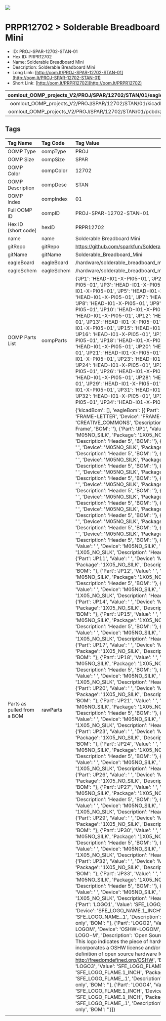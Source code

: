 


  
![][im]
# PRPR12702 > Solderable Breadboard Mini

- ID: PROJ-SPAR-12702-STAN-01
- Hex ID: PRPR12702
- Name: Solderable Breadboard Mini
- Description: Solderable Breadboard Mini
- Long Link: [http://oom.lt/PROJ-SPAR-12702-STAN-01](http://oom.lt/PROJ-SPAR-12702-STAN-01)
- Short Link: [http://oom.lt/PRPR12702](http://oom.lt/PRPR12702)
  

|oomlout_OOMP_projects_V2/PROJ/SPAR/12702/STAN/01/eagleImage.png|oomlout_OOMP_projects_V2/PROJ/SPAR/12702/STAN/01/eagleSchemImage.png|oomlout_OOMP_projects_V2/PROJ/SPAR/12702/STAN/01/kicadPcb3dFront.png|oomlout_OOMP_projects_V2/PROJ/SPAR/12702/STAN/01/kicadPcb3dBack.png|
| :---: | :---: | :---: | :---: |
|oomlout_OOMP_projects_V2/PROJ/SPAR/12702/STAN/01/kicadPcb3d.png|oomlout_OOMP_projects_V2/PROJ/SPAR/12702/STAN/01/bomBack.png|oomlout_OOMP_projects_V2/PROJ/SPAR/12702/STAN/01/bomFront.png|oomlout_OOMP_projects_V2/PROJ/SPAR/12702/STAN/01/pcbdraw.svg|
|oomlout_OOMP_projects_V2/PROJ/SPAR/12702/STAN/01/pcbdrawBack.svg||||

## Tags
  

|Tag Name|Tag Code|Tag Value|
| :--- | :--- | :--- |
|OOMP Type|oompType|PROJ|
|OOMP Size|oompSize|SPAR|
|OOMP Color|oompColor|12702|
|OOMP Description|oompDesc|STAN|
|OOMP Index|oompIndex|01|
|Full OOMP ID|oompID|PROJ-SPAR-12702-STAN-01|
|Hex ID (short code)|hexID|PRPR12702|
|name|name|Solderable Breadboard Mini|
|gitRepo|gitRepo|https://github.com/sparkfun/Solderable_Breadboard_Mini|
|gitName|gitName|Solderable_Breadboard_Mini|
|eagleBoard|eagleBoard|/hardware/solderable_breadboard_mini.brd|
|eagleSchem|eagleSchem|/hardware/solderable_breadboard_mini.sch|
|OOMP Parts List|oompParts|{'JP1': 'HEAD-I01-X-PI05-01', 'JP2': 'HEAD-I01-X-PI05-01', 'JP3': 'HEAD-I01-X-PI05-01', 'JP4': 'HEAD-I01-X-PI05-01', 'JP5': 'HEAD-I01-X-PI05-01', 'JP6': 'HEAD-I01-X-PI05-01', 'JP7': 'HEAD-I01-X-PI05-01', 'JP8': 'HEAD-I01-X-PI05-01', 'JP9': 'HEAD-I01-X-PI05-01', 'JP10': 'HEAD-I01-X-PI05-01', 'JP11': 'HEAD-I01-X-PI05-01', 'JP12': 'HEAD-I01-X-PI05-01', 'JP13': 'HEAD-I01-X-PI05-01', 'JP14': 'HEAD-I01-X-PI05-01', 'JP15': 'HEAD-I01-X-PI05-01', 'JP16': 'HEAD-I01-X-PI05-01', 'JP17': 'HEAD-I01-X-PI05-01', 'JP18': 'HEAD-I01-X-PI05-01', 'JP19': 'HEAD-I01-X-PI05-01', 'JP20': 'HEAD-I01-X-PI05-01', 'JP21': 'HEAD-I01-X-PI05-01', 'JP22': 'HEAD-I01-X-PI05-01', 'JP23': 'HEAD-I01-X-PI05-01', 'JP24': 'HEAD-I01-X-PI05-01', 'JP25': 'HEAD-I01-X-PI05-01', 'JP26': 'HEAD-I01-X-PI05-01', 'JP27': 'HEAD-I01-X-PI05-01', 'JP28': 'HEAD-I01-X-PI05-01', 'JP29': 'HEAD-I01-X-PI05-01', 'JP30': 'HEAD-I01-X-PI05-01', 'JP31': 'HEAD-I01-X-PI05-01', 'JP32': 'HEAD-I01-X-PI05-01', 'JP33': 'HEAD-I01-X-PI05-01', 'JP34': 'HEAD-I01-X-PI05-01'}|
|Parts as pulled from a BOM|rawParts|{'kicadBom': [], 'eagleBom': [{'Part': 'FRAME1', 'Value': 'FRAME-LETTER', 'Device': 'FRAME-LETTER', 'Package': 'CREATIVE_COMMONS', 'Description': 'Schematic Frame', 'BOM': ''}, {'Part': 'JP1', 'Value': ' ', 'Device': 'M05NO_SILK', 'Package': '1X05_NO_SILK', 'Description': 'Header 5', 'BOM': ''}, {'Part': 'JP2', 'Value': ' ', 'Device': 'M05NO_SILK', 'Package': '1X05_NO_SILK', 'Description': 'Header 5', 'BOM': ''}, {'Part': 'JP3', 'Value': ' ', 'Device': 'M05NO_SILK', 'Package': '1X05_NO_SILK', 'Description': 'Header 5', 'BOM': ''}, {'Part': 'JP4', 'Value': ' ', 'Device': 'M05NO_SILK', 'Package': '1X05_NO_SILK', 'Description': 'Header 5', 'BOM': ''}, {'Part': 'JP5', 'Value': ' ', 'Device': 'M05NO_SILK', 'Package': '1X05_NO_SILK', 'Description': 'Header 5', 'BOM': ''}, {'Part': 'JP6', 'Value': ' ', 'Device': 'M05NO_SILK', 'Package': '1X05_NO_SILK', 'Description': 'Header 5', 'BOM': ''}, {'Part': 'JP7', 'Value': ' ', 'Device': 'M05NO_SILK', 'Package': '1X05_NO_SILK', 'Description': 'Header 5', 'BOM': ''}, {'Part': 'JP8', 'Value': ' ', 'Device': 'M05NO_SILK', 'Package': '1X05_NO_SILK', 'Description': 'Header 5', 'BOM': ''}, {'Part': 'JP9', 'Value': ' ', 'Device': 'M05NO_SILK', 'Package': '1X05_NO_SILK', 'Description': 'Header 5', 'BOM': ''}, {'Part': 'JP10', 'Value': ' ', 'Device': 'M05NO_SILK', 'Package': '1X05_NO_SILK', 'Description': 'Header 5', 'BOM': ''}, {'Part': 'JP11', 'Value': ' ', 'Device': 'M05NO_SILK', 'Package': '1X05_NO_SILK', 'Description': 'Header 5', 'BOM': ''}, {'Part': 'JP12', 'Value': ' ', 'Device': 'M05NO_SILK', 'Package': '1X05_NO_SILK', 'Description': 'Header 5', 'BOM': ''}, {'Part': 'JP13', 'Value': ' ', 'Device': 'M05NO_SILK', 'Package': '1X05_NO_SILK', 'Description': 'Header 5', 'BOM': ''}, {'Part': 'JP14', 'Value': ' ', 'Device': 'M05NO_SILK', 'Package': '1X05_NO_SILK', 'Description': 'Header 5', 'BOM': ''}, {'Part': 'JP15', 'Value': ' ', 'Device': 'M05NO_SILK', 'Package': '1X05_NO_SILK', 'Description': 'Header 5', 'BOM': ''}, {'Part': 'JP16', 'Value': ' ', 'Device': 'M05NO_SILK', 'Package': '1X05_NO_SILK', 'Description': 'Header 5', 'BOM': ''}, {'Part': 'JP17', 'Value': ' ', 'Device': 'M05NO_SILK', 'Package': '1X05_NO_SILK', 'Description': 'Header 5', 'BOM': ''}, {'Part': 'JP18', 'Value': ' ', 'Device': 'M05NO_SILK', 'Package': '1X05_NO_SILK', 'Description': 'Header 5', 'BOM': ''}, {'Part': 'JP19', 'Value': ' ', 'Device': 'M05NO_SILK', 'Package': '1X05_NO_SILK', 'Description': 'Header 5', 'BOM': ''}, {'Part': 'JP20', 'Value': ' ', 'Device': 'M05NO_SILK', 'Package': '1X05_NO_SILK', 'Description': 'Header 5', 'BOM': ''}, {'Part': 'JP21', 'Value': ' ', 'Device': 'M05NO_SILK', 'Package': '1X05_NO_SILK', 'Description': 'Header 5', 'BOM': ''}, {'Part': 'JP22', 'Value': ' ', 'Device': 'M05NO_SILK', 'Package': '1X05_NO_SILK', 'Description': 'Header 5', 'BOM': ''}, {'Part': 'JP23', 'Value': ' ', 'Device': 'M05NO_SILK', 'Package': '1X05_NO_SILK', 'Description': 'Header 5', 'BOM': ''}, {'Part': 'JP24', 'Value': ' ', 'Device': 'M05NO_SILK', 'Package': '1X05_NO_SILK', 'Description': 'Header 5', 'BOM': ''}, {'Part': 'JP25', 'Value': ' ', 'Device': 'M05NO_SILK', 'Package': '1X05_NO_SILK', 'Description': 'Header 5', 'BOM': ''}, {'Part': 'JP26', 'Value': ' ', 'Device': 'M05NO_SILK', 'Package': '1X05_NO_SILK', 'Description': 'Header 5', 'BOM': ''}, {'Part': 'JP27', 'Value': ' ', 'Device': 'M05NO_SILK', 'Package': '1X05_NO_SILK', 'Description': 'Header 5', 'BOM': ''}, {'Part': 'JP28', 'Value': ' ', 'Device': 'M05NO_SILK', 'Package': '1X05_NO_SILK', 'Description': 'Header 5', 'BOM': ''}, {'Part': 'JP29', 'Value': ' ', 'Device': 'M05NO_SILK', 'Package': '1X05_NO_SILK', 'Description': 'Header 5', 'BOM': ''}, {'Part': 'JP30', 'Value': ' ', 'Device': 'M05NO_SILK', 'Package': '1X05_NO_SILK', 'Description': 'Header 5', 'BOM': ''}, {'Part': 'JP31', 'Value': ' ', 'Device': 'M05NO_SILK', 'Package': '1X05_NO_SILK', 'Description': 'Header 5', 'BOM': ''}, {'Part': 'JP32', 'Value': ' ', 'Device': 'M05NO_SILK', 'Package': '1X05_NO_SILK', 'Description': 'Header 5', 'BOM': ''}, {'Part': 'JP33', 'Value': ' ', 'Device': 'M05NO_SILK', 'Package': '1X05_NO_SILK', 'Description': 'Header 5', 'BOM': ''}, {'Part': 'JP34', 'Value': ' ', 'Device': 'M05NO_SILK', 'Package': '1X05_NO_SILK', 'Description': 'Header 5', 'BOM': ''}, {'Part': 'LOGO1', 'Value': 'SFE_LOGO_NAME.1_INCH', 'Device': 'SFE_LOGO_NAME.1_INCH', 'Package': 'SFE_LOGO_NAME_.1', 'Description': 'SFE Logo, name only', 'BOM': ''}, {'Part': 'LOGO2', 'Value': 'OSHW-LOGOM', 'Device': 'OSHW-LOGOM', 'Package': 'OSHW-LOGO-M', 'Description': 'Open Source Hardware Logo This logo indicates the piece of hardware it is found on incorporates a OSHW license and/or adheres to the definition of open source hardware found here: http://freedomdefined.org/OSHW', 'BOM': ''}, {'Part': 'LOGO3', 'Value': 'SFE_LOGO_FLAME.1_INCH', 'Device': 'SFE_LOGO_FLAME.1_INCH', 'Package': 'SFE_LOGO_FLAME_.1', 'Description': 'SFE Logo, flame only', 'BOM': ''}, {'Part': 'LOGO4', 'Value': 'SFE_LOGO_FLAME.1_INCH', 'Device': 'SFE_LOGO_FLAME.1_INCH', 'Package': 'SFE_LOGO_FLAME_.1', 'Description': 'SFE Logo, flame only', 'BOM': ''}]}|
||||



[im]: PROJ/SPAR/12702/STAN/01/kicadPcb3d_450.png
